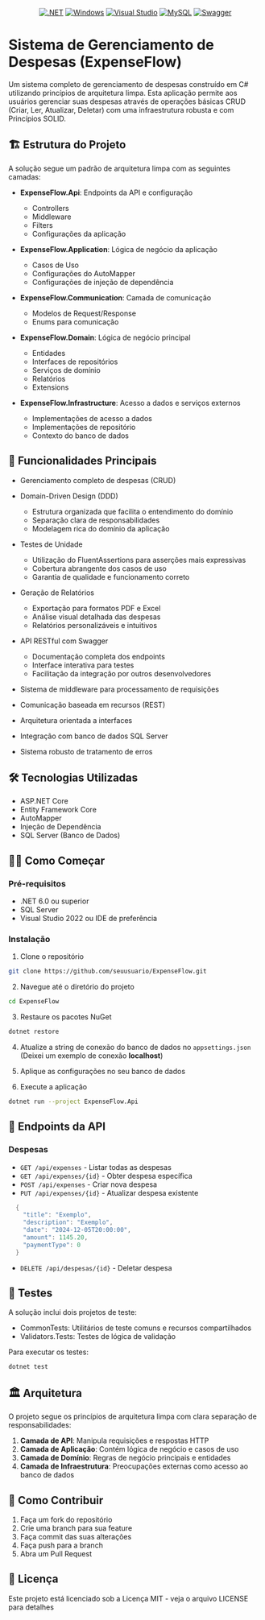 <div align="center">

[![.NET][badge-dot-net]][dotnet-url]
[![Windows][badge-windows]][windows-url]
[![Visual Studio][badge-visual-studio]][visual-studio-url]
[![MySQL][badge-mysql]][mysql-url]
[![Swagger][badge-swagger]][swagger-url]

</div>

<!-- Badges -->
[badge-dot-net]: https://img.shields.io/badge/.NET-512BD4?logo=dotnet&logoColor=fff&style=for-the-badge
[badge-windows]: https://img.shields.io/badge/Windows-0078D4?logo=windows&logoColor=fff&style=for-the-badge
[badge-visual-studio]: https://img.shields.io/badge/Visual%20Studio-5C2D91?logo=visualstudio&logoColor=fff&style=for-the-badge
[badge-mysql]: https://img.shields.io/badge/MySQL-4479A1?logo=mysql&logoColor=fff&style=for-the-badge
[badge-swagger]: https://img.shields.io/badge/Swagger-85EA2D?logo=swagger&logoColor=000&style=for-the-badge

<!-- URLs -->
[dotnet-url]: https://dotnet.microsoft.com/
[windows-url]: https://www.microsoft.com/windows/
[visual-studio-url]: https://visualstudio.microsoft.com/
[mysql-url]: https://www.mysql.com/
[swagger-url]: https://swagger.io/

# Sistema de Gerenciamento de Despesas (ExpenseFlow)

Um sistema completo de gerenciamento de despesas construído em C# utilizando princípios de arquitetura limpa. Esta aplicação permite aos usuários gerenciar suas despesas através de operações básicas CRUD (Criar, Ler, Atualizar, Deletar) com uma infraestrutura robusta e com Princípios SOLID.
## 🏗️ Estrutura do Projeto

A solução segue um padrão de arquitetura limpa com as seguintes camadas:

- **ExpenseFlow.Api**: Endpoints da API e configuração
  - Controllers
  - Middleware
  - Filters
  - Configurações da aplicação

- **ExpenseFlow.Application**: Lógica de negócio da aplicação
  - Casos de Uso
  - Configurações do AutoMapper
  - Configurações de injeção de dependência

- **ExpenseFlow.Communication**: Camada de comunicação
  - Modelos de Request/Response
  - Enums para comunicação

- **ExpenseFlow.Domain**: Lógica de negócio principal
  - Entidades
  - Interfaces de repositórios
  - Serviços de domínio
  - Relatórios
  - Extensions

- **ExpenseFlow.Infrastructure**: Acesso a dados e serviços externos
  - Implementações de acesso a dados
  - Implementações de repositório
  - Contexto do banco de dados

## 🚀 Funcionalidades Principais

- Gerenciamento completo de despesas (CRUD)
- Domain-Driven Design (DDD)
  - Estrutura organizada que facilita o entendimento do domínio
  - Separação clara de responsabilidades
  - Modelagem rica do domínio da aplicação
  
- Testes de Unidade
  - Utilização do FluentAssertions para asserções mais expressivas
  - Cobertura abrangente dos casos de uso
  - Garantia de qualidade e funcionamento correto

- Geração de Relatórios
  - Exportação para formatos PDF e Excel
  - Análise visual detalhada das despesas
  - Relatórios personalizáveis e intuitivos
  
- API RESTful com Swagger
  - Documentação completa dos endpoints
  - Interface interativa para testes
  - Facilitação da integração por outros desenvolvedores

- Sistema de middleware para processamento de requisições
- Comunicação baseada em recursos (REST)
- Arquitetura orientada a interfaces
- Integração com banco de dados SQL Server
- Sistema robusto de tratamento de erros

## 🛠️ Tecnologias Utilizadas

- ASP.NET Core
- Entity Framework Core
- AutoMapper
- Injeção de Dependência
- SQL Server (Banco de Dados)

## 🏃‍♂️ Como Começar

### Pré-requisitos

- .NET 6.0 ou superior
- SQL Server
- Visual Studio 2022 ou IDE de preferência

### Instalação

1. Clone o repositório
```bash
git clone https://github.com/seuusuario/ExpenseFlow.git
```

2. Navegue até o diretório do projeto
```bash
cd ExpenseFlow
```

3. Restaure os pacotes NuGet
```bash
dotnet restore
```

4. Atualize a string de conexão do banco de dados no `appsettings.json` (Deixei um exemplo de conexão **localhost**)

5. Aplique as configurações no seu banco de dados

6. Execute a aplicação
```bash
dotnet run --project ExpenseFlow.Api
```

## 🔄 Endpoints da API

### Despesas
- `GET /api/expenses` - Listar todas as despesas
- `GET /api/expenses/{id}` - Obter despesa específica
- `POST /api/expenses` - Criar nova despesa
- `PUT /api/expenses/{id}` - Atualizar despesa existente
```csharp
  {
    "title": "Exemplo",
    "description": "Exemplo",
    "date": "2024-12-05T20:00:00",
    "amount": 1145.20,
    "paymentType": 0
  }
```
- `DELETE /api/despesas/{id}` - Deletar despesa

## 🧪 Testes

A solução inclui dois projetos de teste:
- CommonTests: Utilitários de teste comuns e recursos compartilhados
- Validators.Tests: Testes de lógica de validação

Para executar os testes:
```bash
dotnet test
```

## 🏛️ Arquitetura

O projeto segue os princípios de arquitetura limpa com clara separação de responsabilidades:

1. **Camada de API**: Manipula requisições e respostas HTTP
2. **Camada de Aplicação**: Contém lógica de negócio e casos de uso
3. **Camada de Domínio**: Regras de negócio principais e entidades
4. **Camada de Infraestrutura**: Preocupações externas como acesso ao banco de dados

## 🤝 Como Contribuir

1. Faça um fork do repositório
2. Crie uma branch para sua feature
3. Faça commit das suas alterações
4. Faça push para a branch
5. Abra um Pull Request

## 📝 Licença

Este projeto está licenciado sob a Licença MIT - veja o arquivo LICENSE para detalhes

<!-- Badges -->
[badge-dot-net]: https://img.shields.io/badge/.NET-512BD4?logo=dotnet&logoColor=fff&style=for-the-badge
[badge-windows]: https://img.shields.io/badge/Windows-0078D4?logo=windows&logoColor=fff&style=for-the-badge
[badge-visual-studio]: https://img.shields.io/badge/Visual%20Studio-5C2D91?logo=visualstudio&logoColor=fff&style=for-the-badge
[badge-mysql]: https://img.shields.io/badge/MySQL-4479A1?logo=mysql&logoColor=fff&style=for-the-badge
[badge-swagger]: https://img.shields.io/badge/Swagger-85EA2D?logo=swagger&logoColor=000&style=for-the-badge
